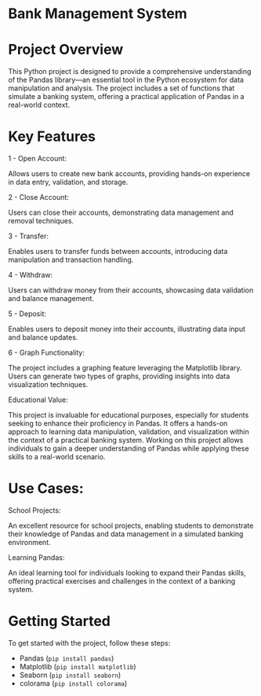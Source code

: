 # Bank Management System

# Project Overview

This Python project is designed to provide a comprehensive understanding of the Pandas library—an essential tool in the Python ecosystem for data manipulation and analysis. The project includes a set of functions that simulate a banking system, offering a practical application of Pandas in a real-world context.

# Key Features
1 - Open Account:

Allows users to create new bank accounts, providing hands-on experience in data entry, validation, and storage.


2 - Close Account:

Users can close their accounts, demonstrating data management and removal techniques.


3 - Transfer:

Enables users to transfer funds between accounts, introducing data manipulation and transaction handling.


4 - Withdraw:

Users can withdraw money from their accounts, showcasing data validation and balance management.


5 - Deposit:

Enables users to deposit money into their accounts, illustrating data input and balance updates.


6 - Graph Functionality:

The project includes a graphing feature leveraging the Matplotlib library. Users can generate two types of graphs, providing insights into data visualization techniques.


Educational Value:

This project is invaluable for educational purposes, especially for students seeking to enhance their proficiency in Pandas. It offers a hands-on approach to learning data manipulation, validation, and visualization within the context of a practical banking system. Working on this project allows individuals to gain a deeper understanding of Pandas while applying these skills to a real-world scenario.

# Use Cases:


School Projects:

An excellent resource for school projects, enabling students to demonstrate their knowledge of Pandas and data management in a simulated banking environment.


Learning Pandas:

An ideal learning tool for individuals looking to expand their Pandas skills, offering practical exercises and challenges in the context of a banking system.


# Getting Started


To get started with the project, follow these steps:

- Pandas (`pip install pandas`)
- Matplotlib (`pip install matplotlib`)
- Seaborn (`pip install seaborn`)
- colorama (`pip install colorama`)
